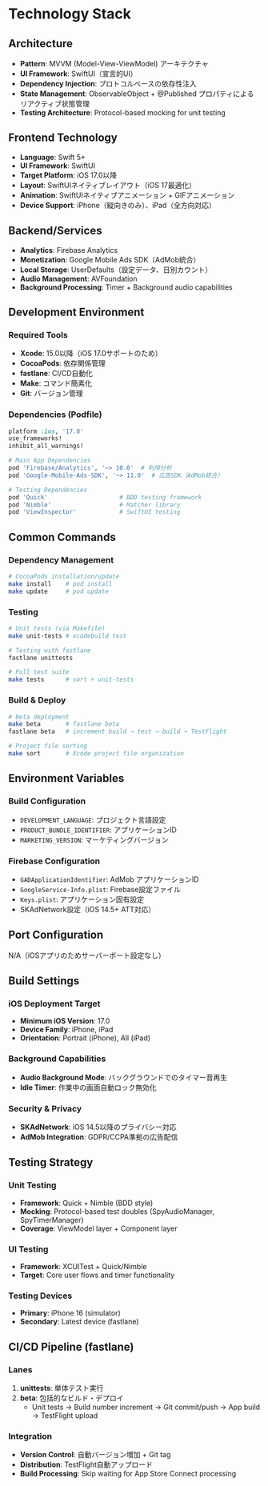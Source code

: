 # Technology Stack

## Architecture
- **Pattern**: MVVM (Model-View-ViewModel) アーキテクチャ
- **UI Framework**: SwiftUI（宣言的UI）
- **Dependency Injection**: プロトコルベースの依存性注入
- **State Management**: ObservableObject + @Published プロパティによるリアクティブ状態管理
- **Testing Architecture**: Protocol-based mocking for unit testing

## Frontend Technology
- **Language**: Swift 5+
- **UI Framework**: SwiftUI
- **Target Platform**: iOS 17.0以降
- **Layout**: SwiftUIネイティブレイアウト（iOS 17最適化）
- **Animation**: SwiftUIネイティブアニメーション + GIFアニメーション
- **Device Support**: iPhone（縦向きのみ）、iPad（全方向対応）

## Backend/Services
- **Analytics**: Firebase Analytics
- **Monetization**: Google Mobile Ads SDK（AdMob統合）
- **Local Storage**: UserDefaults（設定データ、日別カウント）
- **Audio Management**: AVFoundation
- **Background Processing**: Timer + Background audio capabilities

## Development Environment

### Required Tools
- **Xcode**: 15.0以降（iOS 17.0サポートのため）
- **CocoaPods**: 依存関係管理
- **fastlane**: CI/CD自動化
- **Make**: コマンド簡素化
- **Git**: バージョン管理

### Dependencies (Podfile)
```ruby
platform :ios, '17.0'
use_frameworks!
inhibit_all_warnings!

# Main App Dependencies
pod 'Firebase/Analytics', '~> 10.0'  # 利用分析
pod 'Google-Mobile-Ads-SDK', '~> 11.0'  # 広告SDK（AdMob統合）

# Testing Dependencies
pod 'Quick'                    # BDD testing framework
pod 'Nimble'                   # Matcher library
pod 'ViewInspector'            # SwiftUI testing
```

## Common Commands

### Dependency Management
```bash
# CocoaPods installation/update
make install    # pod install
make update     # pod update
```

### Testing
```bash
# Unit tests (via Makefile)
make unit-tests # xcodebuild test

# Testing with fastlane
fastlane unittests

# Full test suite
make tests      # sort + unit-tests
```

### Build & Deploy
```bash
# Beta deployment
make beta       # fastlane beta
fastlane beta   # increment build → test → build → TestFlight

# Project file sorting
make sort       # Xcode project file organization
```

## Environment Variables

### Build Configuration
- `DEVELOPMENT_LANGUAGE`: プロジェクト言語設定
- `PRODUCT_BUNDLE_IDENTIFIER`: アプリケーションID
- `MARKETING_VERSION`: マーケティングバージョン

### Firebase Configuration
- `GADApplicationIdentifier`: AdMob アプリケーションID
- `GoogleService-Info.plist`: Firebase設定ファイル
- `Keys.plist`: アプリケーション固有設定
- SKAdNetwork設定（iOS 14.5+ ATT対応）

## Port Configuration
N/A（iOSアプリのためサーバーポート設定なし）

## Build Settings

### iOS Deployment Target
- **Minimum iOS Version**: 17.0
- **Device Family**: iPhone, iPad
- **Orientation**: Portrait (iPhone), All (iPad)

### Background Capabilities
- **Audio Background Mode**: バックグラウンドでのタイマー音再生
- **Idle Timer**: 作業中の画面自動ロック無効化

### Security & Privacy
- **SKAdNetwork**: iOS 14.5以降のプライバシー対応
- **AdMob Integration**: GDPR/CCPA準拠の広告配信

## Testing Strategy

### Unit Testing
- **Framework**: Quick + Nimble (BDD style)
- **Mocking**: Protocol-based test doubles (SpyAudioManager, SpyTimerManager)
- **Coverage**: ViewModel layer + Component layer

### UI Testing
- **Framework**: XCUITest + Quick/Nimble
- **Target**: Core user flows and timer functionality

### Testing Devices
- **Primary**: iPhone 16 (simulator)
- **Secondary**: Latest device (fastlane)

## CI/CD Pipeline (fastlane)

### Lanes
1. **unittests**: 単体テスト実行
2. **beta**: 包括的なビルド・デプロイ
   - Unit tests → Build number increment → Git commit/push → App build → TestFlight upload

### Integration
- **Version Control**: 自動バージョン増加 + Git tag
- **Distribution**: TestFlight自動アップロード
- **Build Processing**: Skip waiting for App Store Connect processing